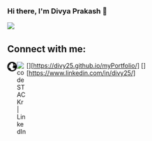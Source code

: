 ### Hi there, I'm Divya Prakash 👋

<!--
**divy25/divy25** is a ✨ _special_ ✨ repository because its `README.md` (this file) appears on your GitHub profile.

Here are some ideas to get you started:
## In short, Tech Enthusiast with passion for Web Development!

- 🔭 I’m currently working on MERN Stack.
- 👯 I’m looking to collaborate with other developers in community.
- 📫 How to reach me: divy_prakash@outlook.com.
-->

<img height="180em" src="https://github-readme-stats.vercel.app/api?username=divy25&show_icons=true&hide_border=true&&count_private=true&include_all_commits=true" />

## Connect with me:
[<img align="left" alt="codeSTACKr.com" width="22px" src="https://raw.githubusercontent.com/iconic/open-iconic/master/svg/globe.svg" />][https://divy25.github.io/myPortfolio/]
[<img align="left" alt="codeSTACKr | LinkedIn" width="22px" src="https://cdn.jsdelivr.net/npm/simple-icons@v3/icons/linkedin.svg" />][https://www.linkedin.com/in/divy25/]
<br/>
